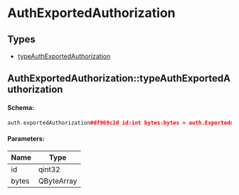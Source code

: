 # AuthExportedAuthorization

## Types

* [typeAuthExportedAuthorization](#authexportedauthorizationtypeauthexportedauthorization)

## AuthExportedAuthorization::typeAuthExportedAuthorization

#### Schema:

```c++
auth.exportedAuthorization#df969c2d id:int bytes:bytes = auth.ExportedAuthorization;
```

#### Parameters:

|Name|Type|
|----|----|
|id|qint32|
|bytes|QByteArray|

